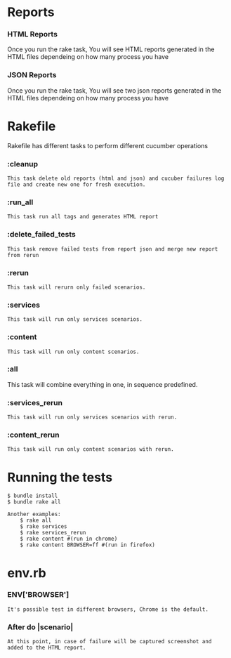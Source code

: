# Reports

### HTML Reports
  Once you run the rake task, You will see HTML reports generated in the HTML files dependeing on how many process you have

### JSON Reports
  Once you run the rake task, You will see two json reports generated in the HTML files dependeing on how many process you have

# Rakefile

  Rakefile has different tasks to perform different cucumber operations

### :cleanup

	This task delete old reports (html and json) and cucuber failures log file and create new one for fresh execution.

### :run_all
	
	This task run all tags and generates HTML report

### :delete_failed_tests

	This task remove failed tests from report json and merge new report from rerun

### :rerun

 	This task will rerurn only failed scenarios.

### :services

	This task will run only services scenarios.

### :content

	This task will run only content scenarios.

### :all

  This task will combine everything in one, in sequence predefined.

### :services_rerun

	This task will run only services scenarios with rerun.

### :content_rerun

	This task will run only content scenarios with rerun.


# Running the tests

	$ bundle install
	$ bundle rake all

	Another examples:
		$ rake all
		$ rake services
		$ rake services_rerun
		$ rake content #(run in chrome)
		$ rake content BROWSER=ff #(run in firefox)
 
# env.rb

### ENV['BROWSER']
	It's possible test in different browsers, Chrome is the default.

### After do |scenario|
	At this point, in case of failure will be captured screenshot and added to the HTML report.

